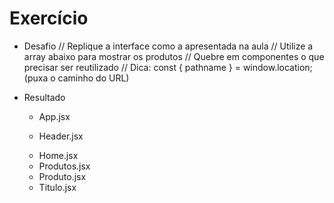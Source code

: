 # Exercício

* Desafio
  // Replique a interface como a apresentada na aula
  // Utilize a array abaixo para mostrar os produtos
  // Quebre em componentes o que precisar ser reutilizado
  // Dica: const { pathname } = window.location; (puxa o caminho do URL)
  <!-- 
  const produtos = [
    { nome: 'Notebook', propriedades: ['16gb ram', '512gb'] },
    { nome: 'Smartphone', propriedades: ['2gb ram', '128gb'] },
  ];
   -->

* Resultado 
  - App.jsx
    <!-- 
    import React from 'react';
    import Header from './Header';
    import Home from './Home';
    import Produtos from './Produtos';

    const App = () => {
      const { pathname } = window.location;

      let Component;
      if (pathname === '/produtos') {
        Component = Produtos;
      } else {
        Component = Home;
      }

      return (
        <section>
          <Header />
          <Component />
        </section>
      );
    };

    export default App; 
    -->

  - Header.jsx
  <!-- 
  import React from 'react';

  const Header = () => {
    return (
      <header>
        <ul>
          <li>
            <a href="/">Home</a>
          </li>
          <li>
            <a href="/produtos">Produtos</a>
          </li>
        </ul>
      </header>
    );
  };

  export default Header; 
  -->

  - Home.jsx
  <!--
  import React from 'react';
  import Titulo from './Titulo';

  const Home = () => {
    return (
      <section>
        <Titulo texto="Home" />
        <p>Essa é a home do site</p>
      </section>
    );
  };

  export default Home;
  -->

  - Produtos.jsx
  <!-- 
  import React from 'react';
  import Titulo from './Titulo';
  import Produto from './Produto';

  const Produtos = () => {
    const produtos = [
      { nome: 'Notebook', propriedades: ['16gb ram', '512gb'] },
      { nome: 'Smartphone', propriedades: ['2gb ram', '128gb'] },
    ];

    return (
      <section>
        <Titulo texto="Produtos" />
        {produtos.map((produto) => (
          <Produto key={produto.nome} {...produto} />
        ))}
      </section>
    );
  };

  export default Produtos; 
  -->

  - Produto.jsx
  <!-- 
  import React from 'react';

  const Produto = ({ nome, propriedades }) => {
    return (
      <div style={{ border: '1px solid', margin: '1rem 0', padding: '1rem' }}>
        <p>{nome}</p>
        <ul>
          {propriedades.map((propriedade) => (
            <li key={propriedade}>{propriedade}</li>
          ))}
        </ul>
      </div>
    );
  };

  export default Produto;
  -->

  - Titulo.jsx
  <!-- 
  - import React from 'react';

  const Titulo = (props) => {
    return <h1 style={{ color: '#4c8b64' }}>{props.texto}</h1>;
  };

  export default Titulo; 
  -->
